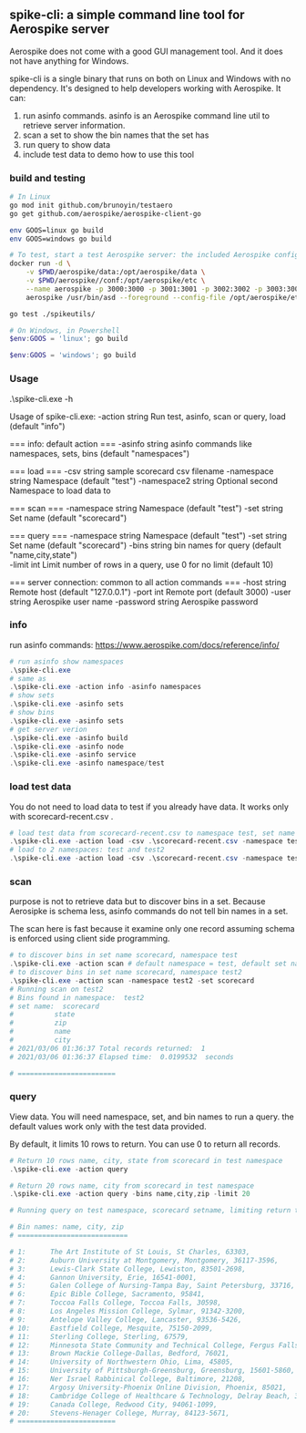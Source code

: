 ## spike-cli: a simple command line tool for Aerospike server

Aerospike does not come with a good GUI management tool. And it does not have anything for Windows.

spike-cli is a single binary that runs on both on Linux and Windows with no dependency. It's designed to help developers working with Aerospike. It can:

1. run asinfo commands. asinfo is an Aerospike command line util to retrieve server information.
1. scan a set to show the bin names that the set has
1. run query to show data
1. include test data to demo how to use this tool

### build and testing
```bash
# In Linux
go mod init github.com/brunoyin/testaero
go get github.com/aerospike/aerospike-client-go

env GOOS=linux go build
env GOOS=windows go build

# To test, start a test Aerospike server: the included Aerospike config file uses 64 MB file instead of default 4 GB.
docker run -d \
    -v $PWD/aerospike/data:/opt/aerospike/data \
    -v $PWD/aerospike//conf:/opt/aerospike/etc \
    --name aerospike -p 3000:3000 -p 3001:3001 -p 3002:3002 -p 3003:3003 \
    aerospike /usr/bin/asd --foreground --config-file /opt/aerospike/etc/aerospike.conf

go test ./spikeutils/

```

```powershell
# On Windows, in Powershell
$env:GOOS = 'linux'; go build

$env:GOOS = 'windows'; go build
```

### Usage

.\spike-cli.exe -h

Usage of spike-cli.exe:
  -action string
        Run test, asinfo, scan or query, load (default "info")

   === info: default action ===
  -asinfo string
        asinfo commands like namespaces, sets, bins (default "namespaces")

  === load ===
  -csv string
        sample scorecard csv filename
  -namespace string
        Namespace (default "test")
  -namespace2 string
        Optional second Namespace to load data to

  === scan ===
  -namespace string
        Namespace (default "test")
  -set string
        Set name (default "scorecard")
   
  === query ===
  -namespace string
        Namespace (default "test")
  -set string
        Set name (default "scorecard")
  -bins string
        bin names for query (default "name,city,state")  
  -limit int
        Limit number of rows in a query, use 0 for no limit (default 10)
  
   === server connection: common to all action commands ===
  -host string
        Remote host (default "127.0.0.1")
  -port int
        Remote port (default 3000)
  -user string
        Aerospike user name
  -password string
        Aerospike password

### info

run asinfo commands: https://www.aerospike.com/docs/reference/info/

```powershell
# run asinfo show namespaces
.\spike-cli.exe
# same as
.\spike-cli.exe -action info -asinfo namespaces
# show sets
.\spike-cli.exe -asinfo sets
# show bins
.\spike-cli.exe -asinfo sets
# get server verion
.\spike-cli.exe -asinfo build
.\spike-cli.exe -asinfo node
.\spike-cli.exe -asinfo service
.\spike-cli.exe -asinfo namespace/test

```

### load test data

You do not need to load data to test if you already have data. It works only with scorecard-recent.csv .

```powershell
# load test data from scorecard-recent.csv to namespace test, set name scorecard
.\spike-cli.exe -action load -csv .\scorecard-recent.csv -namespace test
# load to 2 namespaces: test and test2
.\spike-cli.exe -action load -csv .\scorecard-recent.csv -namespace test -namespace2 test2

```

### scan

purpose is not to retrieve data but to discover bins in a set. Because Aerosipke is schema less, asinfo commands do not tell bin names in a set. 

The scan here is fast because it examine only one record assuming schema is enforced using client side programming.

```powershell
# to discover bins in set name scorecard, namespace test
.\spike-cli.exe -action scan # default namespace = test, default set name is scorecard
# to discover bins in set name scorecard, namespace test2
.\spike-cli.exe -action scan -namespace test2 -set scorecard
# Running scan on test2
# Bins found in namespace:  test2
# set name:  scorecard
#          state
#          zip
#          name
#          city
# 2021/03/06 01:36:37 Total records returned:  1
# 2021/03/06 01:36:37 Elapsed time:  0.0199532  seconds

# ========================
```

### query

View data. You will need namespace, set, and bin names to run a query. the default values work only with the test data provided.

By default, it limits 10 rows to return. You can use 0 to return all records.

```powershell
# Return 10 rows name, city, state from scorecard in test namespace
.\spike-cli.exe -action query

# Return 20 rows name, city from scorecard in test namespace
.\spike-cli.exe -action query -bins name,city,zip -limit 20

# Running query on test namespace, scorecard setname, limiting return to 20

# Bin names: name, city, zip
# ===========================

# 1:      The Art Institute of St Louis, St Charles, 63303,
# 2:      Auburn University at Montgomery, Montgomery, 36117-3596,
# 3:      Lewis-Clark State College, Lewiston, 83501-2698,
# 4:      Gannon University, Erie, 16541-0001,
# 5:      Galen College of Nursing-Tampa Bay, Saint Petersburg, 33716,
# 6:      Epic Bible College, Sacramento, 95841,
# 7:      Toccoa Falls College, Toccoa Falls, 30598,
# 8:      Los Angeles Mission College, Sylmar, 91342-3200,
# 9:      Antelope Valley College, Lancaster, 93536-5426,
# 10:     Eastfield College, Mesquite, 75150-2099,
# 11:     Sterling College, Sterling, 67579,
# 12:     Minnesota State Community and Technical College, Fergus Falls, 56537-1000,
# 13:     Brown Mackie College-Dallas, Bedford, 76021,
# 14:     University of Northwestern Ohio, Lima, 45805,
# 15:     University of Pittsburgh-Greensburg, Greensburg, 15601-5860,
# 16:     Ner Israel Rabbinical College, Baltimore, 21208,
# 17:     Argosy University-Phoenix Online Division, Phoenix, 85021,
# 18:     Cambridge College of Healthcare & Technology, Delray Beach, 33484,
# 19:     Canada College, Redwood City, 94061-1099,
# 20:     Stevens-Henager College, Murray, 84123-5671,
# ========================

```
